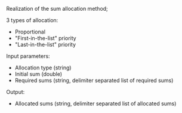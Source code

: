 Realization of the sum allocation method;

3 types of allocation:
 - Proportional
 - "First-in-the-list" priority
 - "Last-in-the-list" priority


Input parameters:
 - Allocation type (string)
 - Initial sum (double)
 - Required sums (string, delimiter separated list of required sums)

Output:
- Allocated sums (string, delimiter separated list of allocated sums)

